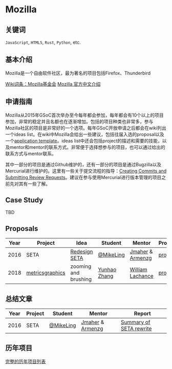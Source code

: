 # Mozilla

## 关键词
`JavaScript`, `HTML5`, `Rust`, `Python`, etc.

## 基本介绍

Mozilla是一个自由软件社区，最为著名的项目包括Firefox、Thunderbird

[Wiki词条：Mozilla基金会](https://zh.wikipedia.org/wiki/Mozilla%E5%9F%BA%E9%87%91%E6%9C%83)
[Mozilla 官方中文介绍](https://www.mozilla.org/zh-CN/about/)

## 申请指南

Mozilla从2015年GSoC首次举办至今每年都会参加，每年都会有10个以上的项目参加，非常的稳定并且名额也在逐渐增加。包括的项目种类也非常多，参与Mozilla社区的项目是非常好的一个选项。每年GSoC开放申请之后都会在wiki列出一个ideas list。在wiki中Mozilla会给出一些建议，包括往届入选的proposal以及一个[application template](https://wiki.mozilla.org/SummerOfCode/ApplicationTemplate)。ideas list中还会包括project的描述和需要的技能，以及mentor和mentor的联系方式。非常便于选择想参与的项目，也可以通过给出的联系方式与mentor联系。

其中一部分的项目是通过Github维护的，还有一部分的项目是通过Bugzilla以及Mercurial进行维护的。这里有一些关于提交流程的指导：[Creating Commits and Submitting Review Requests](https://mozilla-version-control-tools.readthedocs.io/en/latest/mozreview/commits.html)。建议在参与使用Mercurial进行版本管理的项目之前先对其有一些了解。

## Case Study

TBD

## Proposals
| Year | Project | Idea | Student | Mentor | Proposal |
| ---- | ------- | ---- | ------- | ------ | -------- |
|2016|SETA|[Redesign SETA](https://summerofcode.withgoogle.com/archive/2016/projects/6052020431618048/)|[@MikeLing](https://github.com/MikeLing)| [Jmaher](https://mozillians.org/en-US/u/jmaher/) & [Armenzg](https://mozillians.org/en-US/u/armenzg/) |[proposal](../proposals/2016/mozilla/GSoC%20proposal.pdf)|
|2018|[metricsgraphics](https://github.com/metricsgraphics/metrics-graphics)|zooming and brushing|[Yunhao Zhang](https://github.com/cnwangjie)|[William Lachance](https://mozillians.org/en-US/u/wlach/)|[proposal](../proposals/2018/mozilla/metricsgraphics%20-%20zooming%20and%20brushing.pdf)

## 总结文章
| Year | Project | Student | Mentor |  Report  |
| ---- | ------- | ------- | ------ | -------- |
|2016|SETA|[@MikeLing](https://github.com/MikeLing)| [Jmaher](https://mozillians.org/en-US/u/jmaher/) & [Armenzg](https://mozillians.org/en-US/u/armenzg/) |[Summary of SETA rewrite](https://mikelingblog.wordpress.com/2016/08/12/summary-of-seta-rewrite/)|

## 历年项目

[完整的历年项目列表](https://wiki.mozilla.org/SummerOfCode)
